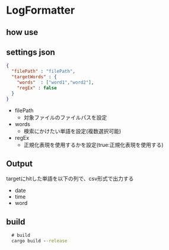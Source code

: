 # LogFormatter

## how use


## settings json

```json
{
  "filePath" : "filePath",
  "targetWords" : {
    "words"  : ["word1","word2"],
    "regEx" : false
  }
}
```

- filePath
  - 対象ファイルのファイルパスを設定
- words
  - 検索にかけたい単語を設定(複数選択可能)
- regEx
  - 正規化表現を使用するかを設定(true:正規化表現を使用する)

## Output

targetにhitした単語を以下の列で、csv形式で出力する

- date
- time
- word

## build

```cmd
  # build
  cargo build --release
```